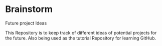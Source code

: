 # Brainstorm
Future project Ideas

This Repository is to keep track of different ideas of potential projects for the future. Also being used as the tutorial Repository for learning GitHub.

